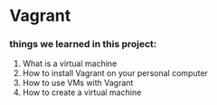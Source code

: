 # Vagrant
### things we learned in this project:
1. What is a virtual machine
2. How to install Vagrant on your personal computer
3. How to use VMs with Vagrant
4. How to create a virtual machine
